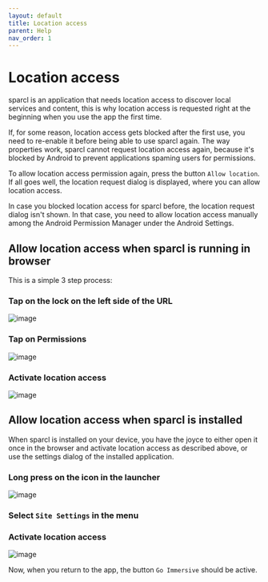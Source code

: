 ```yaml
---
layout: default
title: Location access
parent: Help
nav_order: 1
---
```


# Location access

sparcl is an application that needs location access to discover local services and content, this is why location access is requested right at the beginning when you use the app the first time.

If, for some reason, location access gets blocked after the first use, you need to re-enable it before being able to use sparcl again. The way properties work, sparcl cannot request location access again, because it's blocked by Android to prevent applications spaming users for permissions.

To allow location access permission again, press the button `Allow location`. If all goes well, the location request dialog is displayed, where you can allow location access.

In case you blocked location access for sparcl before, the location request dialog isn't shown. In that case, you need to allow location access manually among the Android Permission Manager under the Android Settings.

## Allow location access when sparcl is running in browser

This is a simple 3 step process:

### Tap on the lock on the left side of the URL
![image](https://user-images.githubusercontent.com/231274/117124585-d2e83680-ad98-11eb-9fa3-ee7ac603e78f.png)

### Tap on Permissions
![image](https://user-images.githubusercontent.com/231274/117124755-032fd500-ad99-11eb-8d8f-b17c92d14fbc.png)

### Activate location access
![image](https://user-images.githubusercontent.com/231274/117124883-278bb180-ad99-11eb-833d-08470e15ff4c.png)


## Allow location access when sparcl is installed

When sparcl is installed on your device, you have the joyce to either open it once in the browser and activate location access as described above, or use the settings dialog of the installed application.

### Long press on the icon in the launcher
![image](https://user-images.githubusercontent.com/231274/117125319-ac76cb00-ad99-11eb-84b0-1cdf1bf8ca97.png)

### Select `Site Settings` in the menu

### Activate location access
![image](https://user-images.githubusercontent.com/231274/117125471-d8924c00-ad99-11eb-8961-1a4984719310.png)

Now, when you return to the app, the button `Go Immersive` should be active.
